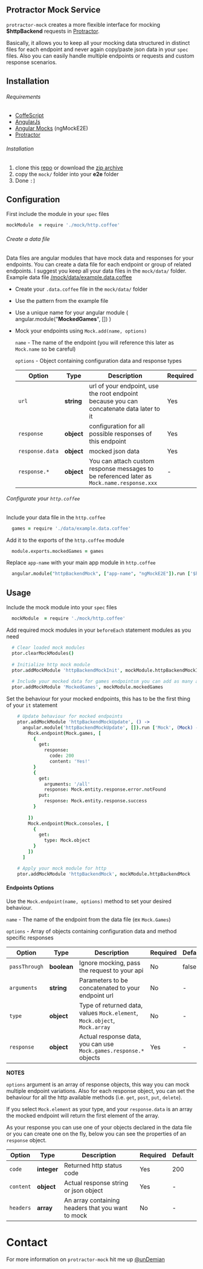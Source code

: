 ## Protractor Mock Service 

`protractor-mock` creates a more flexible interface for mocking **$httpBackend** requests in [Protractor](https://github.com/angular/protractor).

Basically, it allows you to keep all your mocking data structured in distinct files for each endpoint and never again copy/paste json data in your `spec` files. Also you can easily handle multiple endpoints or requests and custom response scenarios.

## Installation

###### Requirements
* [CoffeScript](https://www.npmjs.org/package/coffee-script)
* [AngularJs](https://github.com/angular/angular.js)
* [Angular Mocks](https://github.com/angular/angular.js/tree/master/src/ngMock) (ngMockE2E)
* [Protractor](https://github.com/angular/protractor)


###### Installation
1. clone this [repo](https://github.com/unDemian/protractor-mock.git) or download the [zip archive](https://github.com/unDemian/protractor-mock/archive/master.zip)
2. copy the `mock/` folder into your **e2e** folder
3. Done `:]`


## Configuration

First include the module in your `spec` files 
```coffeescript
mockModule  = require './mock/http.coffee'
```

###### Create a data file

Data files are angular modules that have mock data and responses for your endpoints.
You can create a data file for each endpoint or group of related endpoints. I suggest you keep all your data files in
the `mock/data/` folder. Example data file [/mock/data/example.data.coffee](https://github.com/unDemian/protractor-mock/blob/master/mock/data/example.data.coffee)

* Create your `.data.coffee` file in the `mock/data/` folder
* Use the pattern from the example file
* Use a unique name for your angular module ( angular.module("**MockedGames**", []) )
* Mock your endpoints using `Mock.add(name, options)`

  `name` - The name of the endpoint (you will reference this later as `Mock.name` so be careful)
  
  `options` - Object containing configuration data and response types
  
  | Option     | Type       | Description   | Required  |
  | ---------- | ---------- | ------------- | --------- |
  | `url` | **string** | url of your endpoint, use the root endpoint because you can concatenate data later to it  | Yes |
  | `response` | **object** | configuration for all possible responses of this endpoint | Yes |
  | `response.data` | **object** | mocked json data | Yes |
  | `response.*` | **object** | You can attach custom response messages to be referenced later as `Mock.name.response.xxx` | - |

###### Configurate your `http.coffee`
Include your data file in the `http.coffee` 
```coffeescript
  games = require './data/example.data.coffee'
```

Add it to the exports of the `http.coffee` module
```coffeescript
  module.exports.mockedGames = games
```

Replace `app-name` with your main app module in `http.coffee`
```coffeescript
  angular.module("httpBackendMock", ["app-name", "ngMockE2E"]).run ['$httpBackend', 'Mock', ($httpBackend, Mock) ->
```

Usage
----

Include the mock module into your `spec` files
```coffeescript
  mockModule  = require './mock/http.coffee'
```

Add required mock modules in your `beforeEach` statement modules as you need 
```coffeescript
  # Clear loaded mock modules
  ptor.clearMockModules() 
  
  # Initialize http mock module
  ptor.addMockModule 'httpBackendMockInit', mockModule.httpBackendMockInit 
  
  # Include your mocked data for games endpointsm you can add as many as you need
  ptor.addMockModule 'MockedGames', mockModule.mockedGames 
```

Set the behaviour for your mocked endpoints, this has to be the first thing of your `it` statement
```coffeescript
    # Update behaviour for mocked endpoints
    ptor.addMockModule 'httpBackendMockUpdate', () ->
      angular.module('httpBackendMockUpdate', []).run ['Mock', (Mock) ->
        Mock.endpoint(Mock.games, [
          {
            get:
              response:
                code: 200
                content: 'Yes!'
          }
          {
            get:
              arguments: '/all'
              response: Mock.entity.response.error.notFound
            put:
              response: Mock.entity.response.success
          }
          
        ])
        Mock.endpoint(Mock.consoles, [
          {
            get:
              type: Mock.object
          }
        ])
      ]

    # Apply your mock module for http
    ptor.addMockModule 'httpBackendMock', mockModule.httpBackendMock
```

#### Endpoints Options
Use the `Mock.endpoint(name, options)` method to set your desired behaviour.

  `name` - The name of the endpoint from the data file (ex `Mock.Games`)
  
  `options` - Array of objects containing configuration data and method specific responses
  
| Option | Type | Description | Required | Default |
| ------ | ---- | ----------- | -------- | ------- |
| `passThrough`  | **boolean** | Ignore mocking, pass the request to your api | No | false |
| `arguments`  | **string** | Parameters to be concatenated to your endpoint url | No | - |
| `type`  | **object** | Type of returned data, values `Mock.element`, `Mock.object`, `Mock.array`  | No | - |
| `response`  | **object** | Actual response data, you can use `Mock.games.response.*` objects | Yes | - |


**NOTES**

`options` argument is an array of response objects, this way you can mock multiple endpoint variations. Also for each response object, you can set the behaviour for all the http available methods (i.e. `get`, `post`, `put`, `delete`).

If you select `Mock.element` as your type, and your `response.data` is an array the mocked endpoint will return the first element of the array.

As your response you can use one of your objects declared in the data file or you can create one on the fly, below you can see the properties of an `response` object.

| Option | Type | Description | Required | Default |
| ------ | ---- | ----------- | -------- | ------- |
| `code`  | **integer** | Returned http status code | Yes | 200 |
| `content`  | **object** | Actual response string or json object | Yes | - |
| `headers`  | **array** | An array containing headers that you want to mock  | No | - |

# Contact
For more information on `protractor-mock` hit me up  [@unDemian](https://twitter.com/unDemian)
